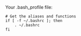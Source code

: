 Your .bash_profile file:
```
# Get the aliases and functions
if [ -f ~/.bashrc ]; then
    . ~/.bashrc
fi
```
